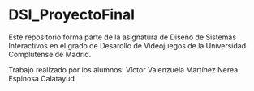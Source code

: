 # DSI_ProyectoFinal

Este repositorio forma parte de la asignatura de Diseño de Sistemas Interactivos en el grado de Desarollo de Videojuegos de la Universidad Complutense de Madrid.

Trabajo realizado por los alumnos:
Víctor Valenzuela Martínez
Nerea Espinosa Calatayud
